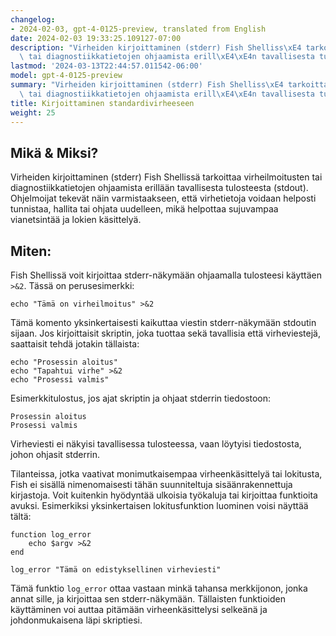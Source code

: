 ```yaml
---
changelog:
- 2024-02-03, gpt-4-0125-preview, translated from English
date: 2024-02-03 19:33:25.109127-07:00
description: "Virheiden kirjoittaminen (stderr) Fish Shelliss\xE4 tarkoittaa virheilmoitusten\
  \ tai diagnostiikkatietojen ohjaamista erill\xE4\xE4n tavallisesta tulosteesta\u2026"
lastmod: '2024-03-13T22:44:57.011542-06:00'
model: gpt-4-0125-preview
summary: "Virheiden kirjoittaminen (stderr) Fish Shelliss\xE4 tarkoittaa virheilmoitusten\
  \ tai diagnostiikkatietojen ohjaamista erill\xE4\xE4n tavallisesta tulosteesta (stdout)."
title: Kirjoittaminen standardivirheeseen
weight: 25
---
```


## Mikä & Miksi?

Virheiden kirjoittaminen (stderr) Fish Shellissä tarkoittaa virheilmoitusten tai diagnostiikkatietojen ohjaamista erillään tavallisesta tulosteesta (stdout). Ohjelmoijat tekevät näin varmistaakseen, että virhetietoja voidaan helposti tunnistaa, hallita tai ohjata uudelleen, mikä helpottaa sujuvampaa vianetsintää ja lokien käsittelyä.

## Miten:

Fish Shellissä voit kirjoittaa stderr-näkymään ohjaamalla tulosteesi käyttäen `>&2`. Tässä on perusesimerkki:

```fish
echo "Tämä on virheilmoitus" >&2
```

Tämä komento yksinkertaisesti kaikuttaa viestin stderr-näkymään stdoutin sijaan. Jos kirjoittaisit skriptin, joka tuottaa sekä tavallisia että virheviestejä, saattaisit tehdä jotakin tällaista:

```fish
echo "Prosessin aloitus"
echo "Tapahtui virhe" >&2
echo "Prosessi valmis"
```

Esimerkkitulostus, jos ajat skriptin ja ohjaat stderrin tiedostoon:

```
Prosessin aloitus
Prosessi valmis
```

Virheviesti ei näkyisi tavallisessa tulosteessa, vaan löytyisi tiedostosta, johon ohjasit stderrin.

Tilanteissa, jotka vaativat monimutkaisempaa virheenkäsittelyä tai lokitusta, Fish ei sisällä nimenomaisesti tähän suunniteltuja sisäänrakennettuja kirjastoja. Voit kuitenkin hyödyntää ulkoisia työkaluja tai kirjoittaa funktioita avuksi. Esimerkiksi yksinkertaisen lokitusfunktion luominen voisi näyttää tältä:

```fish
function log_error
    echo $argv >&2
end

log_error "Tämä on edistyksellinen virheviesti"
```

Tämä funktio `log_error` ottaa vastaan minkä tahansa merkkijonon, jonka annat sille, ja kirjoittaa sen stderr-näkymään. Tällaisten funktioiden käyttäminen voi auttaa pitämään virheenkäsittelysi selkeänä ja johdonmukaisena läpi skriptiesi.
